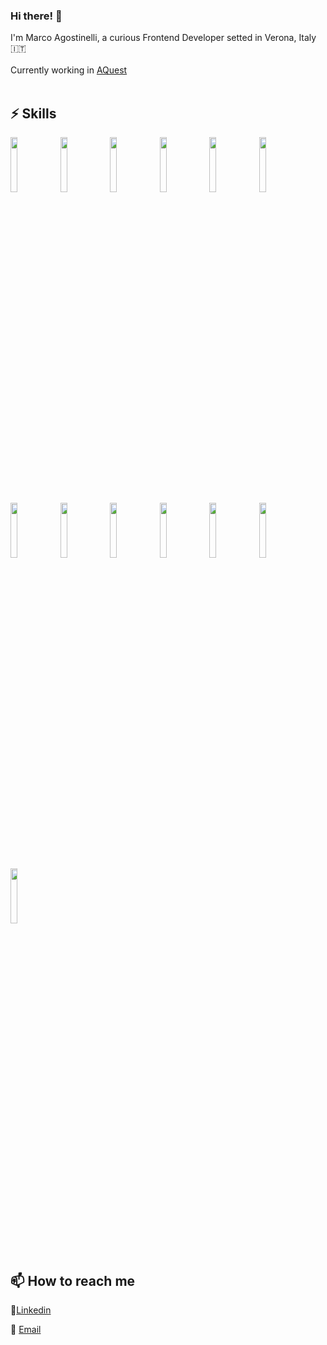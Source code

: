### Hi there! 👋

I'm Marco Agostinelli, a curious Frontend Developer setted in Verona, Italy 🇮🇹
<br>
<br>
Currently working in <a href="https://www.aquest.it/">AQuest</a>
<br>
<br>

## ⚡ Skills

<p>
    <img width="15%" src="https://www.vectorlogo.zone/logos/javascript/javascript-ar21.svg" />
    <img width="15%" src="https://www.vectorlogo.zone/logos/eslint/eslint-ar21.svg" />
    <img width="15%" src="https://www.vectorlogo.zone/logos/apple_xcode/apple_xcode-ar21.svg" />
    <img width="15%" src="https://www.vectorlogo.zone/logos/git-scm/git-scm-ar21.svg" />
    <img width="15%" src="https://www.vectorlogo.zone/logos/github/github-ar21.svg" />
    <img width="15%" src="https://www.vectorlogo.zone/logos/gitkraken/gitkraken-ar21.svg" />
    <img width="15%" src="https://www.vectorlogo.zone/logos/reactjs/reactjs-ar21.svg" />
    <img width="15%" src="https://www.vectorlogo.zone/logos/vuejs/vuejs-ar21.svg" />
    <img width="15%" src="https://www.vectorlogo.zone/logos/w3_html5/w3_html5-ar21.svg" />
    <img width="15%" src="https://www.vectorlogo.zone/logos/visualstudio_code/visualstudio_code-ar21.svg" />
    <img width="15%" src="https://www.vectorlogo.zone/logos/php/php-ar21.svg" />
    <img width="15%" src="https://www.vectorlogo.zone/logos/mysql/mysql-ar21.svg" />
    <img width="15%" src="https://www.vectorlogo.zone/logos/typescriptlang/typescriptlang-ar21.svg" />
</p>
<br>

## 📫 How to reach me
<p width="10px">📱<a href="https://www.linkedin.com/in/marco-agostinelli-44b53011a/">Linkedin</a></p>
<p width="10px">📧 <a href="mailto:marco.agostinelli1996@gmail.com">Email</a></p>
<br>


